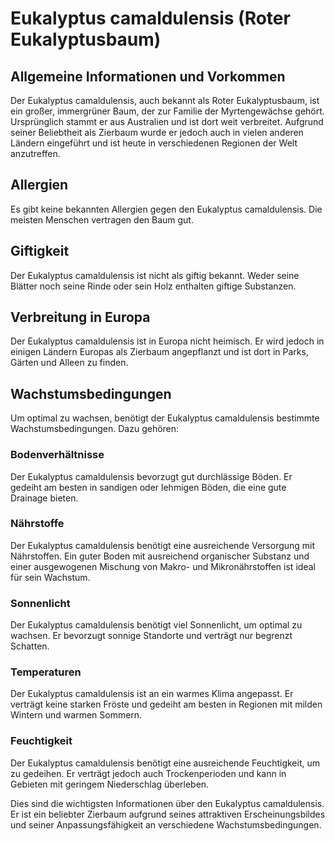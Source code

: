# Eukalyptus camaldulensis (Roter Eukalyptusbaum)

## Allgemeine Informationen und Vorkommen
Der Eukalyptus camaldulensis, auch bekannt als Roter Eukalyptusbaum, ist ein großer, immergrüner Baum, der zur Familie der Myrtengewächse gehört. Ursprünglich stammt er aus Australien und ist dort weit verbreitet. Aufgrund seiner Beliebtheit als Zierbaum wurde er jedoch auch in vielen anderen Ländern eingeführt und ist heute in verschiedenen Regionen der Welt anzutreffen.

## Allergien
Es gibt keine bekannten Allergien gegen den Eukalyptus camaldulensis. Die meisten Menschen vertragen den Baum gut.

## Giftigkeit
Der Eukalyptus camaldulensis ist nicht als giftig bekannt. Weder seine Blätter noch seine Rinde oder sein Holz enthalten giftige Substanzen.

## Verbreitung in Europa
Der Eukalyptus camaldulensis ist in Europa nicht heimisch. Er wird jedoch in einigen Ländern Europas als Zierbaum angepflanzt und ist dort in Parks, Gärten und Alleen zu finden.

## Wachstumsbedingungen
Um optimal zu wachsen, benötigt der Eukalyptus camaldulensis bestimmte Wachstumsbedingungen. Dazu gehören:

### Bodenverhältnisse
Der Eukalyptus camaldulensis bevorzugt gut durchlässige Böden. Er gedeiht am besten in sandigen oder lehmigen Böden, die eine gute Drainage bieten.

### Nährstoffe
Der Eukalyptus camaldulensis benötigt eine ausreichende Versorgung mit Nährstoffen. Ein guter Boden mit ausreichend organischer Substanz und einer ausgewogenen Mischung von Makro- und Mikronährstoffen ist ideal für sein Wachstum.

### Sonnenlicht
Der Eukalyptus camaldulensis benötigt viel Sonnenlicht, um optimal zu wachsen. Er bevorzugt sonnige Standorte und verträgt nur begrenzt Schatten.

### Temperaturen
Der Eukalyptus camaldulensis ist an ein warmes Klima angepasst. Er verträgt keine starken Fröste und gedeiht am besten in Regionen mit milden Wintern und warmen Sommern.

### Feuchtigkeit
Der Eukalyptus camaldulensis benötigt eine ausreichende Feuchtigkeit, um zu gedeihen. Er verträgt jedoch auch Trockenperioden und kann in Gebieten mit geringem Niederschlag überleben.

Dies sind die wichtigsten Informationen über den Eukalyptus camaldulensis. Er ist ein beliebter Zierbaum aufgrund seines attraktiven Erscheinungsbildes und seiner Anpassungsfähigkeit an verschiedene Wachstumsbedingungen.
